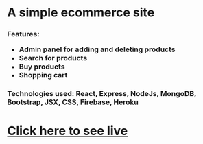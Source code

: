 <h1>A simple ecommerce site</h1>
<h3>
  Features:
  <ul>
    <li>Admin panel for adding and deleting products</li>
    <li>Search for products</li>
    <li>Buy products</li>
    <li>Shopping cart</li>
  </ul>
</h3>
<h3>Technologies used: React, Express, NodeJs, MongoDB, Bootstrap, JSX, CSS, Firebase, Heroku</h3>
<h1><a href="https://ema-john-10238.web.app/" target="_blank">Click here to see live</a></h1>

